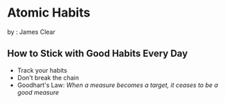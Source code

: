 # Atomic Habits 

by : James Clear

## How to Stick with Good Habits Every Day

 - Track your habits
 - Don't break the chain
 - Goodhart's Law: *When a measure becomes a target, it ceases to be a good measure*


